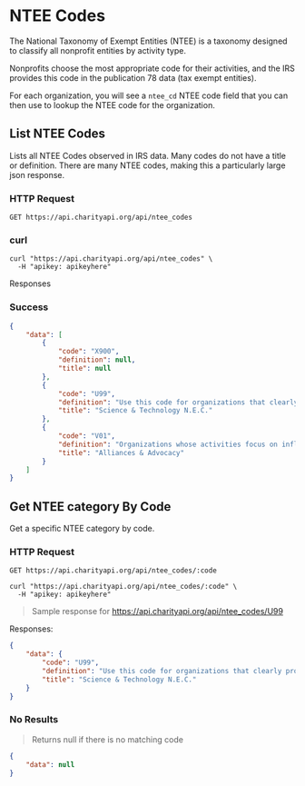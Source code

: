 # NTEE Codes 

The National Taxonomy of Exempt Entities (NTEE) is a taxonomy designed to classify all nonprofit entities by activity type. 

Nonprofits choose the most appropriate code for their activities, and the IRS provides this code in the publication 78 data (tax exempt entities). 

For each organization, you will see a `ntee_cd` NTEE code field that you can then use to lookup the NTEE code for the organization. 

## List NTEE Codes 
Lists all NTEE Codes observed in IRS data. Many codes do not have a title or definition. There are many NTEE codes, making this a particularly large json response. 

### HTTP Request

`GET https://api.charityapi.org/api/ntee_codes`


<!-- tabs-open -->

### curl
```shell
curl "https://api.charityapi.org/api/ntee_codes" \
  -H "apikey: apikeyhere"
```
<!-- tabs-close -->

Responses 

<!-- tabs-open -->
### Success
```json 
{
    "data": [
        {
            "code": "X900",
            "definition": null,
            "title": null
        },
        {
            "code": "U99",
            "definition": "Use this code for organizations that clearly provide science and technology research services where the major purpose is unclear enough that a more specific code cannot be accurately assigned.",
            "title": "Science & Technology N.E.C."
        },
        {
            "code": "V01",
            "definition": "Organizations whose activities focus on influencing public policy within the Social Science Research Institutes, Services major group area. Includes a variety of activities from public education and influencing public opinion to lobbying national and state legislatures.",
            "title": "Alliances & Advocacy"
        }
    ]
}

```
<!-- tabs-close -->

## Get NTEE category By Code 

Get a specific NTEE category by code. 

### HTTP Request

`GET https://api.charityapi.org/api/ntee_codes/:code`


<!-- tabs-open -->
```shell
curl "https://api.charityapi.org/api/ntee_codes/:code" \
  -H "apikey: apikeyhere"
```
<!-- tabs-close -->

> Sample response for https://api.charityapi.org/api/ntee_codes/U99 

Responses: 

<!-- tabs-open -->
```json 
{
    "data": {
        "code": "U99",
        "definition": "Use this code for organizations that clearly provide science and technology research services where the major purpose is unclear enough that a more specific code cannot be accurately assigned.",
        "title": "Science & Technology N.E.C."
    }
}
```

### No Results 

> Returns null if there is no matching code 

```json 
{
    "data": null
}
```
<!-- tabs-close -->